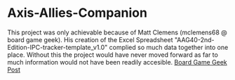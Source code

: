 # Axis-Allies-Companion
This project was only achievable because of Matt Clemens (mclemens68 @ board game geek). His creation of the Excel 
Spreadsheet "AAG40-2nd-Edition-IPC-tracker-template_v1.0" complied so much data together into one place. Without this 
the project would have never moved forward as far to much information would not have been readily accesible. [Board Game 
Geek Post](https://boardgamegeek.com/filepage/90558/ag40-2nd-edition-excel-ipc-tracker)